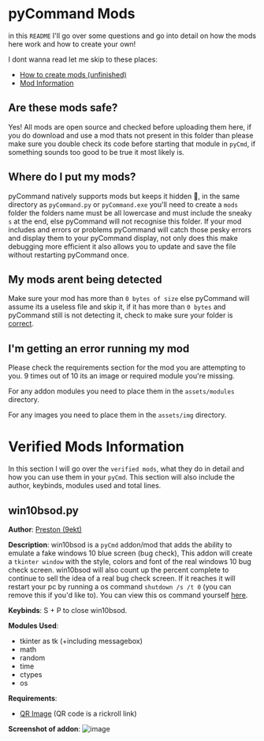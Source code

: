 # pyCommand Mods

in this `README` I'll go over some questions and go into detail on how the mods here work and how to create your own!

I dont wanna read let me skip to these places:
  - [How to create mods (unfinished)]()
  - [Mod Information](#verified-mods-information)


## Are these mods safe?
Yes! All mods are open source and checked before uploading them here, if you do download and use a mod thats not present in this folder than please make sure you double check its code before starting that module in `pyCmd`, if something sounds too good to be true it most likely is.

## Where do I put my mods?
pyCommand natively supports mods but keeps it hidden 👀, in the same directory as `pyCommand.py` or `pyCommand.exe` you'll need to create a `mods` folder the folders name must be all lowercase and must include the sneaky `s` at the end, else pyCommand will not recognise this folder. If your mod includes and errors or problems pyCommand will catch those pesky errors and display them to your pyCommand display, not only does this make debugging more efficient it also allows you to update and save the file without restarting pyCommand once.

## My mods arent being detected
Make sure your mod has more than `0 bytes of size` else pyCommand will assume its a useless file and skip it, if it has more than `0 bytes` and pyCommand still is not detecting it, check to make sure your folder is [correct](#where-do-i-put-my-mods).

## I'm getting an error running my mod
Please check the requirements section for the mod you are attempting to you. 9 times out of 10 its an image or required module you're missing.

For any addon modules you need to place them in the `assets/modules` directory.

For any images you need to place them in the `assets/img` directory.


# Verified Mods Information
In this section I will go over the `verified mods`, what they do in detail and how you can use them in your `pyCmd`. This section will also include the author, keybinds, modules used and total lines.

## win10bsod.py

__Author__: [Preston (9ekt)](https://github.com/9ekt)

__Description__: win10bsod is a `pyCmd` addon/mod that adds the ability to emulate a fake windows 10 blue screen (bug check), This addon will create a `tkinter window` with the style, colors and font of the real windows 10 bug check screen. win10bsod will also count up the percent complete to continue to sell the idea of a real bug check screen. If it reaches it will restart your pc by running a os command `shutdown /s /t 0` (you can remove this if you'd like to). You can view this os command yourself [here](https://github.com/9ekt/pyCommand/blob/5d4895151cbb698ac1552b581ad12ad5671663c3/verified-mods/win10bsod.py#L125C24-L125C40).

__Keybinds__: S + P to close win10bsod.


__Modules Used__: 
  - tkinter as tk (+including messagebox)
  - math
  - random
  - time
  - ctypes
  - os

__Requirements__:
  - [QR Image](https://github.com/9ekt/pyCommand/blob/main/verified-mods/img/qr.png) (QR code is a rickroll link)

__Screenshot of addon__:
![image](https://github.com/9ekt/pyCommand/assets/129973190/44b89fd2-55b7-48cd-9516-0379ef9cdee1)




